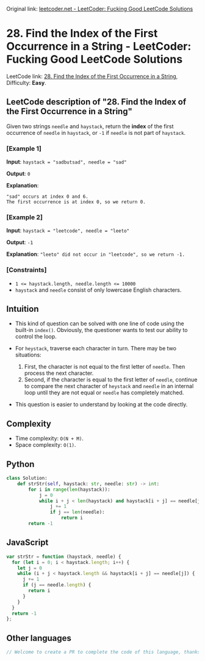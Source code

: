 Original link: [leetcoder.net - LeetCoder: Fucking Good LeetCode Solutions](https://leetcoder.net/en/leetcode/28-find-the-index-of-the-first-occurrence-in-a-string)

# 28. Find the Index of the First Occurrence in a String - LeetCoder: Fucking Good LeetCode Solutions
LeetCode link: [28. Find the Index of the First Occurrence in a String](https://leetcode.com/problems/find-the-index-of-the-first-occurrence-in-a-string), Difficulty: **Easy**.

## LeetCode description of "28. Find the Index of the First Occurrence in a String"
Given two strings `needle` and `haystack`, return the **index** of the first occurrence of `needle` in `haystack`, or `-1` if `needle` is not part of `haystack`.

### [Example 1]
**Input**: `haystack = "sadbutsad", needle = "sad"`

**Output**: `0`

**Explanation**:
```
"sad" occurs at index 0 and 6.
The first occurrence is at index 0, so we return 0.
```

### [Example 2]
**Input**: `haystack = "leetcode", needle = "leeto"`

**Output**: `-1`

**Explanation**: `"leeto" did not occur in "leetcode", so we return -1.`

### [Constraints]
- `1 <= haystack.length, needle.length <= 10000`
- `haystack` and `needle` consist of only lowercase English characters.

## Intuition
- This kind of question can be solved with one line of code using the built-in `index()`. Obviously, the questioner wants to test our ability to control the loop.

- For `heystack`, traverse each character in turn. There may be two situations:
    1. First, the character is not equal to the first letter of `needle`. Then process the next character.
    2. Second, if the character is equal to the first letter of `needle`, continue to compare the next character of `heystack` and `needle` in an internal loop until they are not equal or `needle` has completely matched.

- This question is easier to understand by looking at the code directly.

## Complexity
- Time complexity: `O(N + M)`.
- Space complexity: `O(1)`.

## Python
```python
class Solution:
    def strStr(self, haystack: str, needle: str) -> int:
        for i in range(len(haystack)):
            j = 0
            while i + j < len(haystack) and haystack[i + j] == needle[j]:
                j += 1
                if j == len(needle):
                    return i
        return -1
```

## JavaScript
```javascript
var strStr = function (haystack, needle) {
  for (let i = 0; i < haystack.length; i++) {
    let j = 0
    while (i + j < haystack.length && haystack[i + j] == needle[j]) {
      j += 1
      if (j == needle.length) {
        return i
      }
    }
  }
  return -1
};
```

## Other languages
```java
// Welcome to create a PR to complete the code of this language, thanks!
```
